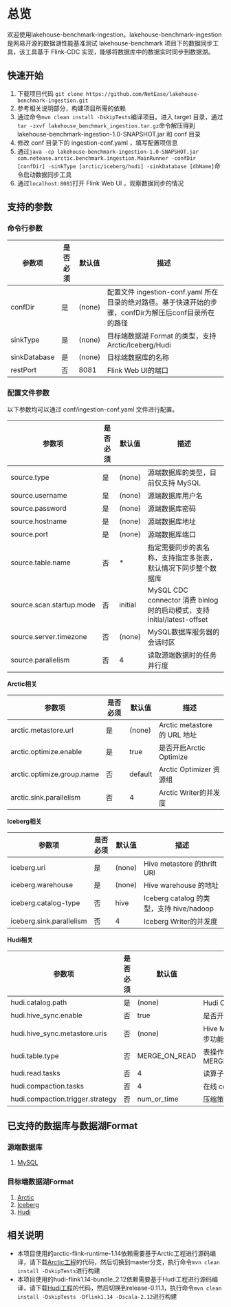 # 总览
欢迎使用lakehouse-benchmark-ingestion。lakehouse-benchmark-ingestion 是网易开源的数据湖性能基准测试 lakehouse-benchmark 项目下的数据同步工具，该工具基于 Flink-CDC 实现，能够将数据库中的数据实时同步到数据湖。

## 快速开始
1. 下载项目代码 `git clone https://github.com/NetEase/lakehouse-benchmark-ingestion.git`
2. 参考相关说明部分，构建项目所需的依赖 
3. 通过命令`mvn clean install -DskipTests`编译项目。进入 target 目录，通过`tar -zxvf lakehouse_benchmark_ingestion.tar.gz`命令解压得到 lakehouse-benchmark-ingestion-1.0-SNAPSHOT.jar 和 conf 目录
4. 修改 conf 目录下的 ingestion-conf.yaml ，填写配置项信息 
5. 通过`java -cp lakehouse-benchmark-ingestion-1.0-SNAPSHOT.jar com.netease.arctic.benchmark.ingestion.MainRunner -confDir [confDir] -sinkType [arctic/iceberg/hudi] -sinkDatabase [dbName]`命令启动数据同步工具 
6. 通过`localhost:8081`打开 Flink Web UI ，观察数据同步的情况

## 支持的参数
### 命令行参数

| 参数项          | 是否必须 | 默认值    | 描述                                                                  |
|--------------|------|--------|---------------------------------------------------------------------|
| confDir      | 是    | (none) | 配置文件 ingestion-conf.yaml 所在目录的绝对路径。基于快速开始的步骤，confDir为解压后conf目录所在的路径 |
| sinkType     | 是    | (none) | 目标端数据湖 Format 的类型，支持 Arctic/Iceberg/Hudi                            |
| sinkDatabase | 是    | (none) | 目标端数据库的名称                                                           |
| restPort     | 否    | 8081   | Flink Web UI的端口                                                     |

### 配置文件参数
以下参数均可以通过 conf/ingestion-conf.yaml 文件进行配置。

| 参数项                      | 是否必须 | 默认值     | 描述                                                            |
|--------------------------|------|---------|---------------------------------------------------------------|
| source.type              | 是    | (none)  | 源端数据库的类型，目前仅支持 MySQL                                          |
| source.username          | 是    | (none)  | 源端数据库用户名                                                      |
| source.password          | 是    | (none)  | 源端数据库密码                                                       |
| source.hostname          | 是    | (none)  | 源端数据库地址                                                       |
| source.port              | 是    | (none)  | 源端数据库端口                                                       |
| source.table.name        | 否    | *       | 指定需要同步的表名称，支持指定多张表，默认情况下同步整个数据库                               |
| source.scan.startup.mode | 否    | initial | MySQL CDC connector 消费 binlog 时的启动模式，支持 initial/latest-offset |
| source.server.timezone   | 否    | (none)  | MySQL数据库服务器的会话时区                                              |
| source.parallelism       | 否    | 4       | 读取源端数据时的任务并行度                                                 |      |         |                                                       |

**Arctic相关**

| 参数项                        | 是否必须 | 默认值     | 描述                        |
|----------------------------|------|---------|---------------------------|
| arctic.metastore.url       | 是    | (none)  | Arctic metastore 的 URL 地址 |
| arctic.optimize.enable     | 是    | true    | 是否开启Arctic Optimize       |
| arctic.optimize.group.name | 否    | default | Arctic Optimizer 资源组      |
| arctic.sink.parallelism    | 否    | 4       | Arctic Writer的并发度         |
 
**Iceberg相关**

| 参数项                      | 是否必须 | 默认值    | 描述                                 |
|--------------------------|------|--------|------------------------------------|
| iceberg.uri              | 是    | (none) | Hive metastore 的thrift URI         |
| iceberg.warehouse        | 是    | (none) | Hive warehouse 的地址                 |
| iceberg.catalog-type     | 否    | hive   | Iceberg catalog 的类型，支持 hive/hadoop |
| iceberg.sink.parallelism | 否    | 4      | Iceberg Writer的并发度                 |

**Hudi相关**

| 参数项                                   | 是否必须 | 默认值           | 描述                                       |
|---------------------------------------|------|---------------|------------------------------------------|
| hudi.catalog.path                     | 是    | (none)        | Hudi Catalog 的地址                         |
| hudi.hive_sync.enable                 | 否    | true          | 是否开启 hive 同步功能                           |
| hudi.hive_sync.metastore.uris         | 否    | (none)        | Hive Metastore URL，当开启 hive 同步功能时需要填写该参数 |
| hudi.table.type                       | 否    | MERGE_ON_READ | 表操作的类型，支持 MERGE_ON_READ/COPY_ON_WRITE    |
| hudi.read.tasks                       | 否    | 4             | 读算子的并行度                                  |
| hudi.compaction.tasks                 | 否    | 4             | 在线 compaction 的并行度                       |
| hudi.compaction.trigger.strategy      | 否    | num_or_time   | 压缩策略                                     |


## 已支持的数据库与数据湖Format
### 源端数据库
1. [MySQL](https://www.mysql.com/)
### 目标端数据湖Format
1. [Arctic](https://arctic.netease.com/ch/)
2. [Iceberg](https://iceberg.apache.org/)
3. [Hudi](https://hudi.apache.org/cn/)

## 相关说明
* 本项目使用的arctic-flink-runtime-1.14依赖需要基于Arctic工程进行源码编译，请下载[Arctic工程](https://github.com/NetEase/arctic)的代码，然后切换到master分支，执行命令`mvn clean install -DskipTests`进行构建
* 本项目使用的hudi-flink1.14-bundle_2.12依赖需要基于Hudi工程进行源码编译，请下载[Hudi工程](https://github.com/apache/hudi)的代码，然后切换到release-0.11.1，执行命令`mvn clean install -DskipTests -Dflink1.14 -Dscala-2.12`进行构建